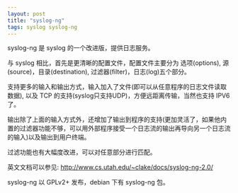 ```yaml
---
layout: post
title: "syslog-ng"
tags: syslog syslog-ng
---
```


syslog-ng 是 syslog 的一个改进版，提供日志服务。

与 syslog 相比，首先是更清晰的配置文件，配置文件主要分为 选项(options), 源(source)，目录(destination), 过滤器(filter)，日志(log)五个部分。

支持更多的输入和输出方式，输入加入了文件(即可以从任意程序的日志文件读取数据), 以及 TCP 的支持(syslog只支持UDP)，方便远距离传输，当然也支持 IPV6 了。

输出除了上面的输入方式外，还增加了输出到程序的支持(更加灵活了，如果他内置的过滤器功能不够，可以用外部程序接受一个日志流的输出再导向另一个日志流的输入)以及输出到用户终端。

过滤功能也有大幅度改进，可以对任意部分进行匹配。

英文文档可以参见: http://www.cs.utah.edu/~clake/docs/syslog-ng-2.0/

syslog-ng 以 GPLv2+ 发布，debian 下有 syslog-ng 包。
